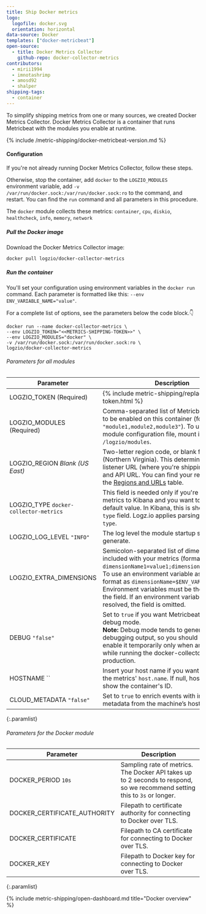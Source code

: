 ```yaml
---
title: Ship Docker metrics
logo:
  logofile: docker.svg
  orientation: horizontal
data-source: Docker
templates: ["docker-metricbeat"]
open-source:
  - title: Docker Metrics Collector
    github-repo: docker-collector-metrics
contributors:
  - mirii1994
  - imnotashrimp
  - amosd92
  - shalper
shipping-tags:
  - container
---
```


To simplify shipping metrics from one or many sources,
we created Docker Metrics Collector.
Docker Metrics Collector is a container
that runs Metricbeat with the modules you enable at runtime.

{% include /metric-shipping/docker-metricbeat-version.md %}

#### Configuration

If you're not already running Docker Metrics Collector,
follow these steps.

Otherwise, stop the container, add
`docker`
to the `LOGZIO_MODULES` environment variable,
add `-v /var/run/docker.sock:/var/run/docker.sock:ro` to the command,
and restart.
You can find the `run` command and all parameters
in this procedure.

The `docker` module collects these metrics:
`container`,
`cpu`,
`diskio`,
`healthcheck`,
`info`,
`memory`,
`network`

<div class="tasklist">

##### Pull the Docker image

Download the Docker Metrics Collector image:

```shell
docker pull logzio/docker-collector-metrics
```

##### Run the container

You'll set your configuration using environment variables
in the `docker run` command.
Each parameter is formatted like this:
`--env ENV_VARIABLE_NAME="value"`.

For a complete list of options, see the parameters below the code block.👇

```shell
docker run --name docker-collector-metrics \
--env LOGZIO_TOKEN="<<METRICS-SHIPPING-TOKEN>>" \
--env LOGZIO_MODULES="docker" \
-v /var/run/docker.sock:/var/run/docker.sock:ro \
logzio/docker-collector-metrics
```

###### Parameters for all modules

| Parameter | Description |
|---|---|
| LOGZIO_TOKEN (Required) | {% include metric-shipping/replace-metrics-token.html %} |
| LOGZIO_MODULES (Required) | Comma-separated list of Metricbeat modules to be enabled on this container (formatted as `"module1,module2,module3"`). To use a custom module configuration file, mount its folder to `/logzio/modules`. |
| LOGZIO_REGION <span class="default-param">_Blank (US East)_</span> | Two-letter region code, or blank for US East (Northern Virginia). This determines your listener URL (where you're shipping the logs to) and API URL.    You can find your region code in the [Regions and URLs]({{site.baseurl}}/user-guide/accounts/account-region.html#regions-and-urls) table. |
| LOGZIO_TYPE <span class="default-param">`docker-collector-metrics`</span> | This field is needed only if you're shipping metrics to Kibana and you want to override the default value.    In Kibana, this is shown in the `type` field. Logz.io applies parsing based on `type`. |
| LOGZIO_LOG_LEVEL <span class="default-param">`"INFO"`</span> | The log level the module startup scripts will generate. |
| LOGZIO_EXTRA_DIMENSIONS | Semicolon-separated list of dimensions to be included with your metrics (formatted as `dimensionName1=value1;dimensionName2=value2`).    To use an environment variable as a value, format as `dimensionName=$ENV_VAR_NAME`. Environment variables must be the only value in the field. If an environment variable can't be resolved, the field is omitted. |
| DEBUG <span class="default-param">`"false"`</span> | Set to `true` if you want Metricbeat to run in debug mode.<br/> **Note:** Debug mode tends to generate a lot of debugging output, so you should probably enable it temporarily only when an error occurs while running the docker-collector in production.  |
| HOSTNAME <span class="default-param">``</span> | Insert your host name if you want it to appear in the metrics' `host.name`. If null, host.name will show the container's ID. |
| CLOUD_METADATA <span class="default-param">`"false"`</span> | Set to `true` to enrich events with instance metadata from the machine’s hosting provider. |
{:.paramlist}

###### Parameters for the Docker module

| Parameter | Description |
|---|---|
| DOCKER_PERIOD <span class="default-param">`10s`</span> | Sampling rate of metrics. The Docker API takes up to 2 seconds to respond, so we recommend setting this to `3s` or longer. |
| DOCKER_CERTIFICATE_AUTHORITY | Filepath to certificate authority for connecting to Docker over TLS. |
| DOCKER_CERTIFICATE | Filepath to CA certificate for connecting to Docker over TLS. |
| DOCKER_KEY | Filepath to Docker key for connecting to Docker over TLS. |
{:.paramlist}

{% include metric-shipping/open-dashboard.md title="Docker overview" %}


</div>
